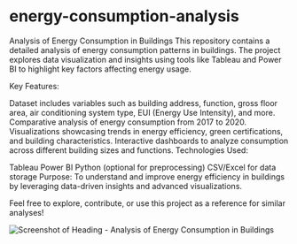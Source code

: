 # energy-consumption-analysis
Analysis of Energy Consumption in Buildings  This repository contains a detailed analysis of energy consumption patterns in buildings. The project explores data visualization and insights using tools like Tableau and Power BI to highlight key factors affecting energy usage.

Key Features:

Dataset includes variables such as building address, function, gross floor area, air conditioning system type, EUI (Energy Use Intensity), and more.
Comparative analysis of energy consumption from 2017 to 2020.
Visualizations showcasing trends in energy efficiency, green certifications, and building characteristics.
Interactive dashboards to analyze consumption across different building sizes and functions.
Technologies Used:

Tableau
Power BI
Python (optional for preprocessing)
CSV/Excel for data storage
Purpose:
To understand and improve energy efficiency in buildings by leveraging data-driven insights and advanced visualizations.

Feel free to explore, contribute, or use this project as a reference for similar analyses!


![Screenshot of Heading - Analysis of Energy Consumption in Buildings](https://github.com/user-attachments/assets/69c96573-3453-4c3e-aef9-820355e1c428)
